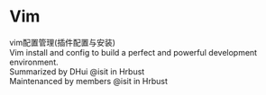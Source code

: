 Vim
===

vim配置管理(插件配置与安装)<br/>
Vim install and config to build a perfect and powerful development environment.<br/>
Summarized by DHui @isit in Hrbust<br/>
Maintenanced by members @isit in Hrbust<br/>
